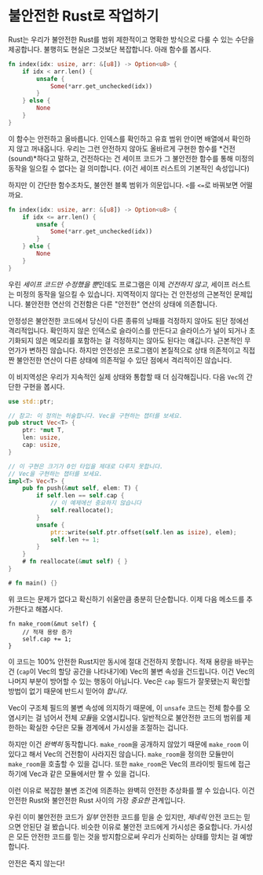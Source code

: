 # 불안전한 Rust로 작업하기

Rust는 우리가 불안전한 Rust를 범위 제한적이고 명확한 방식으로 다룰 수 있는
수단을 제공합니다. 불행히도 현실은 그것보단 복잡합니다. 아래 함수를 봅시다.

```rust
fn index(idx: usize, arr: &[u8]) -> Option<u8> {
    if idx < arr.len() {
        unsafe {
            Some(*arr.get_unchecked(idx))
        }
    } else {
        None
    }
}
```

이 함수는 안전하고 올바릅니다. 인덱스를 확인하고 유효 범위 안이면 배열에서
확인하지 않고 꺼내옵니다. 우리는 그런 안전하지 않아도 올바르게 구현한
함수를 *건전(sound)*하다고 말하고, 건전하다는 건 세이프 코드가
그 불안전한 함수를 통해 미정의 동작을 일으킬 수 없다는 걸 의미합니다.
(이건 세이프 러스트의 기본적인 속성입니다)

하지만 이 간단한 함수조차도, 불안전 블록 범위가 의문입니다.
`<`를 `<=`로 바꿔보면 어떨까요.

```rust
fn index(idx: usize, arr: &[u8]) -> Option<u8> {
    if idx <= arr.len() {
        unsafe {
            Some(*arr.get_unchecked(idx))
        }
    } else {
        None
    }
}
```

우린 *세이프 코드만 수정했을 뿐*인데도 프로그램은 이제 *건전하지 않고*,
세이프 러스트는 미정의 동작을 일으킬 수 있습니다. 지역적이지 않다는 건
안전성의 근본적인 문제입니다. 불안전한 연산의 건전함은 다른 "안전한"
연산의 상태에 의존합니다.

안정성은 불안전한 코드에서 당신이 다른 종류의 낭패를 걱정하지 않아도 된단
정에선 격리적입니다. 확인하지 않은 인덱스로 슬라이스를 만든다고 슬라이스가
널이 되거나 초기화되지 않은 메모리를 포함하는 걸 걱정하지는 않아도 된다는
얘깁니다. 근본적인 무언가가 변하진 않습니다. 하지만 안전성은 프로그램이
본질적으로 상태 의존적이고 직접 짠 불안전한 연산이 다른 상태에 의존적일 수
있단 점에서 격리적이진 않습니다.

이 비지역성은 우리가 지속적인 실제 상태와 통합할 때 더 심각해집니다.
다음 `Vec`의 간단한 구현을 봅시다.

```rust
use std::ptr;

// 참고: 이 정의는 허술합니다. Vec을 구현하는 챕터를 보세요.
pub struct Vec<T> {
    ptr: *mut T,
    len: usize,
    cap: usize,
}

// 이 구현은 크기가 0인 타입을 제대로 다루지 못합니다.
// Vec을 구현하는 챕터를 보세요.
impl<T> Vec<T> {
    pub fn push(&mut self, elem: T) {
        if self.len == self.cap {
            // 이 예제에선 중요하지 않습니다
            self.reallocate();
        }
        unsafe {
            ptr::write(self.ptr.offset(self.len as isize), elem);
            self.len += 1;
        }
    }
    # fn reallocate(&mut self) { }
}

# fn main() {}
```

위 코드는 문제가 없다고 확신하기 쉬울만큼 충분히 단순합니다. 이제 다음 메소드를
추가한다고 해봅시다.

```rust,ignore
fn make_room(&mut self) {
    // 적재 용량 증가
    self.cap += 1;
}
```

이 코드는 100% 안전한 Rust지만 동시에 절대 건전하지 못합니다. 적재 용량을
바꾸는 건 (`cap`이 Vec의 할당 공간을 나타내기에) Vec의 불변 속성을 건드립니다.
이건 Vec의 나머지 부분이 방어할 수 있는 행동이 아닙니다. Vec은 `cap` 필드가
잘못됐는지 확인할 방법이 없기 때문에 반드시 믿어야 *합니다*.

Vec이 구조체 필드의 불변 속성에 의지하기 때문에, 이 `unsafe` 코드는 전체
함수를 오염시키는 걸 넘어서 전체 *모듈*을 오염시킵니다.
일반적으로 불안전한 코드의 범위를 제한하는 확실한 수단은 모듈 경계에서
가시성을 조절하는 겁니다.

하지만 이건 *완벽히* 동작합니다. `make_room`을 공개하지 않았기 때문에 `make_room`
이 있다고 해서 Vec의 건전함이 사라지진 않습니다. `make_room`을 정의한 모듈만이
`make_room`을 호출할 수 있을 겁니다. 또한 `make_room`은 Vec의 프라이빗 필드에
접근하기에 Vec과 같은 모듈에서만 짤 수 있을 겁니다.

이런 이유로 복잡한 불변 조건에 의존하는 완벽히 안전한 추상화를 짤 수 있습니다.
이건 안전한 Rust와 불안전한 Rust 사이의 가장 *중요한* 관계입니다.

우린 이미 불안전한 코드가 *일부* 안전한 코드를 믿을 순 있지만, *제네릭*
안전 코드는 믿으면 안된단 걸 봤습니다. 비슷한 이유로 불안전 코드에게 가시성은
중요합니다. 가시성은 모든 안전한 코드를 믿는 것을 방지함으로써 우리가 신뢰하는
상태를 망치는 걸 예방합니다.

안전은 죽지 않는다!

